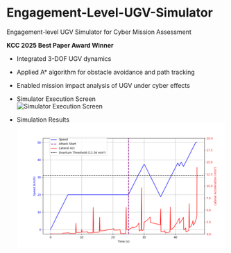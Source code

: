 # Engagement-Level-UGV-Simulator
Engagement-level UGV Simulator for Cyber Mission Assessment

**KCC 2025 Best Paper Award Winner**

- Integrated 3-DOF UGV dynamics
- Applied A* algorithm for obstacle avoidance and path tracking
- Enabled mission impact analysis of UGV under cyber effects

- Simulator Execution Screen  
  ![Simulator Execution Screen](..images/ugv1.png)

- Simulation Results  
  ![Simulation Results](images/ugv2.png)
